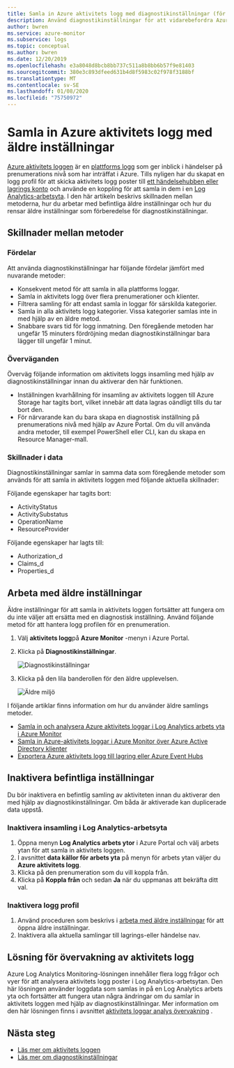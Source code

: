 ```yaml
---
title: Samla in Azure aktivitets logg med diagnostikinställningar (för hands version) – Azure Monitor | Microsoft Docs
description: Använd diagnostikinställningar för att vidarebefordra Azure-aktivitets loggar till Azure Monitor loggar, Azure Storage eller Azure Event Hubs.
author: bwren
ms.service: azure-monitor
ms.subservice: logs
ms.topic: conceptual
ms.author: bwren
ms.date: 12/20/2019
ms.openlocfilehash: e3a8048d8bcb8bb737c511a8b8bb6b57f9e81403
ms.sourcegitcommit: 380e3c893dfeed631b4d8f5983c02f978f3188bf
ms.translationtype: MT
ms.contentlocale: sv-SE
ms.lasthandoff: 01/08/2020
ms.locfileid: "75750972"
---
```

# <a name="collect-azure-activity-log-with-legacy-settings"></a>Samla in Azure aktivitets logg med äldre inställningar
[Azure aktivitets loggen](platform-logs-overview.md) är en [plattforms logg](platform-logs-overview.md) som ger inblick i händelser på prenumerations nivå som har inträffat i Azure. Tills nyligen har du skapat en logg profil för att skicka aktivitets logg poster till [ett händelsehubben eller lagrings konto](activity-log-export.md) och använde en koppling för att samla in dem i en [Log Analytics-arbetsyta](activity-log-collect.md). I den här artikeln beskrivs skillnaden mellan metoderna, hur du arbetar med befintliga äldre inställningar och hur du rensar äldre inställningar som förberedelse för diagnostikinställningar.


## <a name="differences-between-methods"></a>Skillnader mellan metoder

### <a name="advantages"></a>Fördelar
Att använda diagnostikinställningar har följande fördelar jämfört med nuvarande metoder:

- Konsekvent metod för att samla in alla plattforms loggar.
- Samla in aktivitets logg över flera prenumerationer och klienter.
- Filtrera samling för att endast samla in loggar för särskilda kategorier.
- Samla in alla aktivitets logg kategorier. Vissa kategorier samlas inte in med hjälp av en äldre metod.
- Snabbare svars tid för logg inmatning. Den föregående metoden har ungefär 15 minuters fördröjning medan diagnostikinställningar bara lägger till ungefär 1 minut.
  
### <a name="considerations"></a>Överväganden
Överväg följande information om aktivitets loggs insamling med hjälp av diagnostikinställningar innan du aktiverar den här funktionen.

- Inställningen kvarhållning för insamling av aktivitets loggen till Azure Storage har tagits bort, vilket innebär att data lagras oändligt tills du tar bort den.
- För närvarande kan du bara skapa en diagnostisk inställning på prenumerations nivå med hjälp av Azure Portal. Om du vill använda andra metoder, till exempel PowerShell eller CLI, kan du skapa en Resource Manager-mall.


### <a name="differences-in-data"></a>Skillnader i data
Diagnostikinställningar samlar in samma data som föregående metoder som används för att samla in aktivitets loggen med följande aktuella skillnader:

Följande egenskaper har tagits bort:

- ActivityStatus
- ActivitySubstatus
- OperationName
- ResourceProvider 

Följande egenskaper har lagts till:

- Authorization_d
- Claims_d
- Properties_d

## <a name="work-with-legacy-settings"></a>Arbeta med äldre inställningar
Äldre inställningar för att samla in aktivitets loggen fortsätter att fungera om du inte väljer att ersätta med en diagnostisk inställning. Använd följande metod för att hantera logg profilen för en prenumeration.

1. Välj **aktivitets logg**på **Azure Monitor** -menyn i Azure Portal.
3. Klicka på **Diagnostikinställningar**.
   
   ![Diagnostikinställningar](media/diagnostic-settings-subscription/diagnostic-settings.png)
   
4. Klicka på den lila banderollen för den äldre upplevelsen. 

    ![Äldre miljö](media/diagnostic-settings-subscription/legacy-experience.png)


I följande artiklar finns information om hur du använder äldre samlings metoder.

- [Samla in och analysera Azure aktivitets loggar i Log Analytics arbets yta i Azure Monitor](activity-log-collect.md)
- [Samla in Azure-aktivitets loggar i Azure Monitor över Azure Active Directory klienter](activity-log-collect-tenants.md)
- [Exportera Azure aktivitets logg till lagring eller Azure Event Hubs](activity-log-export.md)

## <a name="disable-existing-settings"></a>Inaktivera befintliga inställningar
Du bör inaktivera en befintlig samling av aktiviteten innan du aktiverar den med hjälp av diagnostikinställningar. Om båda är aktiverade kan duplicerade data uppstå.

### <a name="disable-collection-into-log-analytics-workspace"></a>Inaktivera insamling i Log Analytics-arbetsyta

1. Öppna menyn **Log Analytics arbets ytor** i Azure Portal och välj arbets ytan för att samla in aktivitets loggen.
2. I avsnittet **data källor för arbets yta** på menyn för arbets ytan väljer du **Azure aktivitets logg**.
3. Klicka på den prenumeration som du vill koppla från.
4. Klicka på **Koppla från** och sedan **Ja** när du uppmanas att bekräfta ditt val.

### <a name="disable-log-profile"></a>Inaktivera logg profil

1. Använd proceduren som beskrivs i [arbeta med äldre inställningar](#work-with-legacy-settings) för att öppna äldre inställningar.
2. Inaktivera alla aktuella samlingar till lagrings-eller händelse nav. 



## <a name="activity-log-monitoring-solution"></a>Lösning för övervakning av aktivitets logg
Azure Log Analytics Monitoring-lösningen innehåller flera logg frågor och vyer för att analysera aktivitets logg poster i Log Analytics-arbetsytan. Den här lösningen använder loggdata som samlas in på en Log Analytics arbets yta och fortsätter att fungera utan några ändringar om du samlar in aktivitets loggen med hjälp av diagnostikinställningar. Mer information om den här lösningen finns i avsnittet [aktivitets loggar analys övervakning](activity-log-collect.md#activity-logs-analytics-monitoring-solution) .

## <a name="next-steps"></a>Nästa steg

* [Läs mer om aktivitets loggen](../../azure-resource-manager/resource-group-audit.md)
* [Läs mer om diagnostikinställningar](diagnostic-settings.md)
